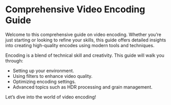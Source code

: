 # Comprehensive Video Encoding Guide

Welcome to this comprehensive guide on video encoding. Whether you’re just starting or looking to refine your skills, this guide offers detailed insights into creating high-quality encodes using modern tools and techniques.

Encoding is a blend of technical skill and creativity. This guide will walk you through:
- Setting up your environment.
- Using filters to enhance video quality.
- Optimizing encoding settings.
- Advanced topics such as HDR processing and grain management.

Let’s dive into the world of video encoding!
